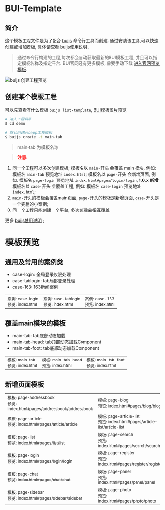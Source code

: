 # BUI-Template

## 简介


这个模板工程文件是为了配合 [buijs](https://easybui.com/products/267.html)  命令行工具而创建.
通过安装该工具,可以快速创建或增加模板, 具体请查看 [buijs使用说明](https://easybui.com/products/267.html) .
> 通过命令行构建的工程,每次都会自动获取最新的BUI模板工程, 并且可以指定模板名称及指定平台.
BUI官网还有更多模板, 需要手动下载 [进入官网预览模板](http://www.easybui.com/scenes/).

![buijs 创建工程预览](https://easybui.com/uploads/20220824/840073aa263350c62685e6de4aab39e9.png)


## 创建某个模板工程

可以先查看有什么模板 `buijs list-template`, [BUI模板图片预览](https://easybui.com/products/268.html)

```bash
# 进入工程目录
$ cd demo

# 默认创建webapp工程模板
$ buijs create -t main-tab

```
> main-tab 为模板名称

> <strong style="color:red">注意:</strong>
1. 同一个工程可以多次创建模板;
模板名以 `main-`开头 会覆盖 main 模块, 例如: 模板名 `main-tab` 预览地址 `index.html`;
模板名以 `page-`开头 会新增页面, 例如: 模板名 `page-login` 预览地址 `index.html#pages/login/login`;
**1.6.x 新增**
模板名以 `case-`开头 会覆盖工程, 例如: 模板名 `case-login` 预览地址 `index.html`;
2. `main-`开头的模板会覆盖main页面, `page-`开头的模板是新增页面, `case-`开头是一个完整的小案例;
3. 同一个工程只能创建一个平台, 多次创建会相互覆盖;

更多 [buijs使用说明](https://easybui.com/products/267.html) ;

# 模板预览

## 通用及常用的案例类
- case-login: 全局登录权限处理
- case-tablogin: tab局部登录处理
- case-163: 163新闻案例
<table>
    <tr>
        <td><div><img src="https://easybui.com/uploads/20220824/28788a0fe609853be0fad57c26b6a677.png" alt=""></div> <div style="font-size: 13px;">案例: case-login</div> <div style="font-size: 13px;">预览: index.html</div></td>
        <td><div><img src="https://easybui.com/uploads/20220824/d01eeb9065a289551e0a610d711aac8a.png" alt=""></div> <div style="font-size: 13px;">案例: case-tablogin </div> <div style="font-size: 13px;">预览: index.html</div></td>
        <td><div><img src="https://easybui.com/uploads/20220824/81515afe62a5b08fa92543a4ffbb41f0.png" alt=""></div> <div style="font-size: 13px;">案例: case-163</div> <div style="font-size: 13px;">预览: index.html</div></td>
    </tr>
</table>

## 覆盖main模块的模板
- main-tab: tab底部动态加载
- main-tab-head: tab顶部动态加载Component
- main-tab-foot: tab底部动态加载Component

<table>
    <tr>
        <td><div><img src="https://easybui.com/uploads/20220824/b231a9261693e4985873808585a4fadc.png" alt=""></div> <div style="font-size: 13px;">模板: main-tab</div> <div style="font-size: 13px;">预览: index.html</div></td>
        <td><div><img src="https://easybui.com/uploads/20220824/6576d3ae085d0c8945d70a1fd54ba22c.png" alt=""></div> <div style="font-size: 13px;">模板: main-tab-head</div> <div style="font-size: 13px;">预览: index.html</div></td>
        <td><div><img src="https://easybui.com/uploads/20220824/b231a9261693e4985873808585a4fadc.png" alt=""></div> <div style="font-size: 13px;">模板: main-tab-foot </div> <div style="font-size: 13px;">预览: index.html</div></td>
    </tr>
</table>

## 新增页面模板

<table>
    <tr>
        <td><div><img src="https://easybui.com/uploads/20220824/d104e85c823979a8f1f99dcbae60deb3.png" alt=""></div> <div style="font-size: 13px;">模板: page-addressbook</div> <div style="font-size: 13px;">预览: index.html#pages/addressbook/addressbook</div></td>
        <td><div><img src="https://easybui.com/uploads/20220824/b99b350e200a531bff80ca7592567799.png" alt=""></div> <div style="font-size: 13px;">模板: page-blog </div> <div style="font-size: 13px;">预览: index.html#pages/blog/blog</div></td>
        <td><div><img src="https://easybui.com/uploads/20220824/6e0885af55a550364e1f91c121891607.png" alt=""></div> <div style="font-size: 13px;">模板: page-icon</div> <div style="font-size: 13px;">预览: index.html#pages/icon/icon</div></td>
    </tr>
    <tr>
        <td><div><img src="https://easybui.com/uploads/20220824/42768c05259c90a81d355591e26323c3.png" alt=""></div> <div style="font-size: 13px;">模板: page-article</div> <div style="font-size: 13px;">预览: index.html#pages/article/article</div></td>
        <td><div><img src="https://easybui.com/uploads/20220824/12f3e0f246ae0036394e87a1381ffaf5.png" alt=""></div> <div style="font-size: 13px;">模板: page-article-list</div> <div style="font-size: 13px;">预览: index.html#pages/article-list/article-list</div></td>
        <td><div><img src="https://easybui.com/uploads/20220824/a498cdabb7916b85b215b5c6e056adb4.png" alt=""></div> <div style="font-size: 13px;">模板: page-comment</div> <div style="font-size: 13px;">预览: index.html#pages/comment/comment</div></td>
    </tr>
    <tr>
        <td><div><img src="https://easybui.com/uploads/20220824/c9df20a6d3c1c22df62dd601632585d8.png" alt=""></div> <div style="font-size: 13px;">模板: page-list</div> <div style="font-size: 13px;">预览: index.html#pages/list/list</div></td>
        <td><div><img src="https://easybui.com/uploads/20220824/b2e3132554c10b9cc05e21ad63cdbbad.png" alt=""></div> <div style="font-size: 13px;">模板: page-search</div> <div style="font-size: 13px;">预览: index.html#pages/search/search</div></td>
        <td><div><img src="https://easybui.com/uploads/20220824/f311298c8e09ca8a1081accb3f39720b.png" alt=""></div> <div style="font-size: 13px;">模板: page-history</div> <div style="font-size: 13px;">预览: index.html#pages/history/history</div></td>
    </tr>
    <tr>
        <td><div><img src="https://easybui.com/uploads/20220824/28788a0fe609853be0fad57c26b6a677.png" alt=""></div> <div style="font-size: 13px;">模板: page-login</div> <div style="font-size: 13px;">预览: index.html#pages/login/login</div></td>
        <td><div><img src="https://easybui.com/uploads/20220824/8c5913248f9ae0b2d9b0be5eabf778e3.png" alt=""></div> <div style="font-size: 13px;">模板: page-register</div> <div style="font-size: 13px;">预览: index.html#pages/register/register</div></td>
        <td><div><img src="https://easybui.com/uploads/20220824/7a16b301cceb65bd54fa6c54d2247e6c.png" alt=""></div> <div style="font-size: 13px;">模板: page-form</div> <div style="font-size: 13px;">预览: index.html#pages/form/form</div></td>
    </tr>
    <tr>
        <td><div><img src="https://easybui.com/uploads/20220824/ae14f3b365b9a7166ad910b40d667b9e.png" alt=""></div> <div style="font-size: 13px;">模板: page-chat</div> <div style="font-size: 13px;">预览: index.html#pages/chat/chat</div></td>
        <td><div><img src="https://easybui.com/uploads/20220824/d55aebba6821f70cf6906ec497d9ad4f.png" alt=""></div> <div style="font-size: 13px;">模板: page-panel</div> <div style="font-size: 13px;">预览: index.html#pages/panel/panel</div></td>
        <td><div><img src="https://easybui.com/uploads/20220824/af48b152840824534f968ff0e136d877.png" alt=""></div> <div style="font-size: 13px;">模板: page-personal</div> <div style="font-size: 13px;">预览: index.html#pages/personal/personal</div></td>
    </tr>
    <tr>
        <td><div><img src="https://easybui.com/uploads/20220824/8caed3f0ba628d1301a506d2eafc1164.png" alt=""></div> <div style="font-size: 13px;">模板: page-sidebar</div> <div style="font-size: 13px;">预览: index.html#pages/sidebar/sidebar</div></td>
        <td><div><img src="https://easybui.com/uploads/20220824/92d60646aced4b77660b7b5137762b3c.png" alt=""></div> <div style="font-size: 13px;">模板: page-photo</div> <div style="font-size: 13px;">预览: index.html#pages/photo/photo</div></td>
        <td><div><img src="https://easybui.com/uploads/20220824/c8897e3d3b35d173fea835ca2d29f2d1.png" alt=""></div> <div style="font-size: 13px;">模板: page-msg</div> <div style="font-size: 13px;">预览: index.html#pages/msg/msg</div></td>
    </tr>
</table>
